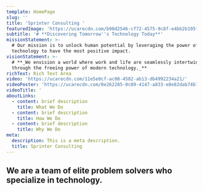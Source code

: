 ```yaml
---
template: HomePage
slug: ''
title: 'Sprinter Consulting '
featuredImage: 'https://ucarecdn.com/b90d2546-cf72-4575-9c8f-e4bb2b195f52/'
subtitle: '# **Discovering Tomorrow''s Technology Today**'
missionStatement: >-
  # Our mission is to unlock human potential by leveraging the power of
  technology to have the most positive impact.
visionStatement: >-
  # **_We envision a world where work and life are seamlessly intertwined
  through the freeing power of modern technology._**
richText: Rich Text Area
video: 'https://ucarecdn.com/11e5e0cf-ac08-4582-ab13-db4992234a21/'
videoPoster: 'https://ucarecdn.com/0e262285-0c89-4147-a833-e8e82dab74b7/'
videoTitle: '                                                                                                                                                                       j'
aboutLinks:
  - content: brief description
    title: What We Do
  - content: brief description
    title: How We Do
  - content: brief description
    title: Why We Do
meta:
  description: This is a meta description.
  title: Sprinter Consulting
---
```

## We are a team of elite problem solvers who specialize in technology.
